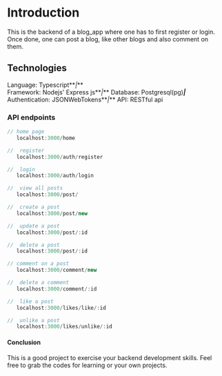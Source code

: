 # Introduction

This is the backend of a blog_app where one has to first register or login. Once done, one can post a blog, like other blogs and also comment on them.

## Technologies

Language: Typescript**_|_**  
Framework: Nodejs' Express js**_|_**
Database: Postgresql(pg)**_|_**
Authentication: JSONWebTokens**_|_**
API: RESTful api

### API endpoints

```javascript
// home page
   localhost:3000/home

//  register
   localhost:3000/auth/register

//  login
   localhost:3000/auth/login

//  view all posts
   localhost:3000/post/

//  create a post
   localhost:3000/post/new

//  update a post
   localhost:3000/post/:id

//  delete a post
   localhost:3000/post/:id

// comment on a post
   localhost:3000/comment/new

//  delete a comment
   localhost:3000/comment/:id

//  like a post
   localhost:3000/likes/like/:id

//  unlike a post
   localhost:3000/likes/unlike/:id
```

#### Conclusion

This is a good project to exercise your backend development skills.
Feel free to grab the codes for learning or your own projects.
